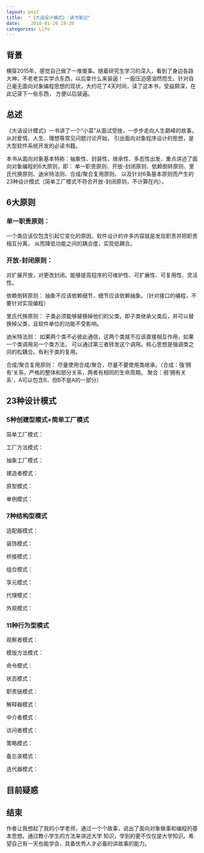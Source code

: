 ```yaml
---
layout: post
title:  "《大话设计模式》-读书笔记"
date:    2016-01-26 19:20
categories: Life
---
```

## 背景
横穿2015年，感觉自己做了一堆傻事。随着研究生学习的深入，看到了身边各路大神，不老老实实学点东西，以后拿什么来装逼！
一股压迫感油然而生。针对自己毫无面向对象编程思想的现状，大约花了4天时间，读了这本书，受益颇深，在此记录下一些东西，
方便以后装逼。

## 总述
《大话设计模式》一书讲了一个“小菜”从面试受挫，一步步走向人生巅峰的故事，从对爱情、人生、理想等常见问题讨论开始，
引出面向对象程序设计的思想，是大型软件系统开发的必读书籍。

本书从面向对象基本特称：抽象性、封装性、继承性、多态性出发，重点讲述了面向对象编程的6大原则，即：
单一职责原则、开放-封闭原则、依赖倒转原则、里氏代换原则、迪米特法则、合成/聚合复用原则。
以及针对6条基本原则而产生的23种设计模式（简单工厂模式不符合开放-封闭原则，不计算在内）。

## 6大原则

### 单一职责原则：
一个类应该仅包含引起它变化的原因，软件设计的许多内容就是发现职责并把职责相互分离，
从而降低功能之间的耦合度，实现低耦合。

### 开放-封闭原则：
对扩展开放，对更改封闭。能够提高程序的可维护性、可扩展性、可复用性、灵活性。

依赖倒转原则：
抽象不应该依赖细节，细节应该依赖抽象。（针对接口的编程，不要针对实现编程）

里氏代换原则：
子类必须能够替换掉他们的父类。即子类继承父类后，并可以替换掉父类，且软件单位的功能不受影响。

迪米特法则：
如果两个类不必彼此通信，这两个类就不应该直接相互作用，如果一个类调用另一个类方法，
可以通过第三者转发这个调用。核心思想是强调类之间的松耦合。有利于类的复用。

合成/聚合复用原则：
尽量使用合成/聚合，尽量不要使用类继承。（合成：强‘拥有’关系，严格的整体和部分关系，两者有相同的生命周期。
聚合：弱‘拥有关系’，A可以包含B，但B不是A的一部分）

## 23种设计模式

### 5种创建型模式+简单工厂模式
简单工厂模式：

工厂方法模式：

抽象工厂模式：

建造者模式：

原型模式：

单例模式：

### 7种结构型模式
适配器模式：

装饰模式：

桥接模式：

组合模式：

享元模式：

代理模式：

外观模式：


### 11种行为型模式
观察者模式：

模版方法模式：

命令模式：

状态模式：

职责链模式：

解释器模式：

中介者模式：

访问者模式：

策略模式：

备忘录模式：

迭代器模式：

## 目前疑惑

## 结束
作者让我想起了我的小学老师，通过一个个故事，说出了面向对象做事和编程的基本思想。通过教小学生的方法来讲述大学
知识，学到的更不仅仅是大学知识。希望自己有一天也能学会，具备优秀人才必备的讲故事的能力。
